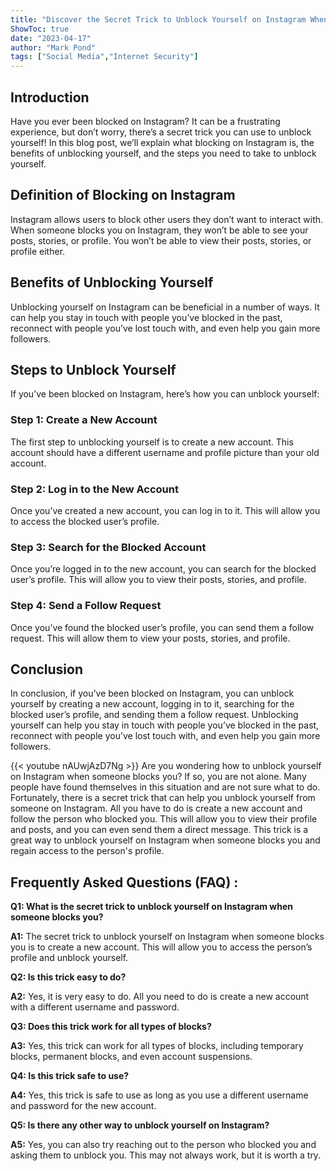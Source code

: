 ```yaml
---
title: "Discover the Secret Trick to Unblock Yourself on Instagram When Someone Blocks You!"
ShowToc: true 
date: "2023-04-17"
author: "Mark Pond" 
tags: ["Social Media","Internet Security"]
---
```

## Introduction 
Have you ever been blocked on Instagram? It can be a frustrating experience, but don’t worry, there’s a secret trick you can use to unblock yourself! In this blog post, we’ll explain what blocking on Instagram is, the benefits of unblocking yourself, and the steps you need to take to unblock yourself. 

## Definition of Blocking on Instagram 
Instagram allows users to block other users they don’t want to interact with. When someone blocks you on Instagram, they won’t be able to see your posts, stories, or profile. You won’t be able to view their posts, stories, or profile either. 

## Benefits of Unblocking Yourself 
Unblocking yourself on Instagram can be beneficial in a number of ways. It can help you stay in touch with people you’ve blocked in the past, reconnect with people you’ve lost touch with, and even help you gain more followers. 

## Steps to Unblock Yourself 
If you’ve been blocked on Instagram, here’s how you can unblock yourself: 

### Step 1: Create a New Account 
The first step to unblocking yourself is to create a new account. This account should have a different username and profile picture than your old account. 

### Step 2: Log in to the New Account 
Once you’ve created a new account, you can log in to it. This will allow you to access the blocked user’s profile. 

### Step 3: Search for the Blocked Account 
Once you’re logged in to the new account, you can search for the blocked user’s profile. This will allow you to view their posts, stories, and profile. 

### Step 4: Send a Follow Request 
Once you’ve found the blocked user’s profile, you can send them a follow request. This will allow them to view your posts, stories, and profile. 

## Conclusion 
In conclusion, if you’ve been blocked on Instagram, you can unblock yourself by creating a new account, logging in to it, searching for the blocked user’s profile, and sending them a follow request. Unblocking yourself can help you stay in touch with people you’ve blocked in the past, reconnect with people you’ve lost touch with, and even help you gain more followers.

{{< youtube nAUwjAzD7Ng >}} 
Are you wondering how to unblock yourself on Instagram when someone blocks you? If so, you are not alone. Many people have found themselves in this situation and are not sure what to do. Fortunately, there is a secret trick that can help you unblock yourself from someone on Instagram. All you have to do is create a new account and follow the person who blocked you. This will allow you to view their profile and posts, and you can even send them a direct message. This trick is a great way to unblock yourself on Instagram when someone blocks you and regain access to the person's profile.

## Frequently Asked Questions (FAQ) :
**Q1: What is the secret trick to unblock yourself on Instagram when someone blocks you?**

**A1:** The secret trick to unblock yourself on Instagram when someone blocks you is to create a new account. This will allow you to access the person’s profile and unblock yourself.

**Q2: Is this trick easy to do?**

**A2:** Yes, it is very easy to do. All you need to do is create a new account with a different username and password.

**Q3: Does this trick work for all types of blocks?**

**A3:** Yes, this trick can work for all types of blocks, including temporary blocks, permanent blocks, and even account suspensions.

**Q4: Is this trick safe to use?**

**A4:** Yes, this trick is safe to use as long as you use a different username and password for the new account.

**Q5: Is there any other way to unblock yourself on Instagram?**

**A5:** Yes, you can also try reaching out to the person who blocked you and asking them to unblock you. This may not always work, but it is worth a try.


